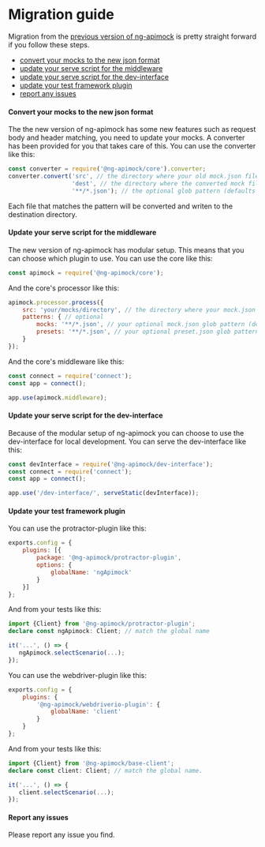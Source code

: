 # Migration guide
 
Migration from the [previous version of ng-apimock](https://github.com/mdasberg/ng-apimock) is pretty straight forward if you follow these steps.

- [convert your mocks to the new json format](#convert-your-mocks-to-the-new-json-format)
- [update your serve script for the middleware](#update-your-serve-script-for-the-middleware)
- [update your serve script for the dev-interface](#update-your-serve-script-for-the-dev-interface)
- [update your test framework plugin](#update-your-test-framework-plugin)
- [report any issues](#report-any-issues)

#### Convert your mocks to the new json format
The the new version of ng-apimock has some new features such as request body and header matching, you need to update your mocks.
A converter has been provided for you that takes care of this.
You can use the converter like this:

```javascript
const converter = require('@ng-apimock/core').converter;
converter.convert('src', // the directory where your old mock.json files are located
                  'dest', // the directory where the converted mock files are written to
                  '**/*.json'); // the optional glob pattern (defaults to: **/*.mock.json)

```

Each file that matches the pattern will be converted and writen to the destination directory.

#### Update your serve script for the middleware
The new version of ng-apimock has modular setup. This means that you can choose which plugin to use.
You can use the core like this:

```javascript
const apimock = require('@ng-apimock/core');
```

And the core's processor like this:

```javascript
apimock.processor.process({
    src: 'your/mocks/directory', // the directory where your mock.json files are located
    patterns: { // optional
        mocks: '**/*.json', // your optional mock.json glob pattern (defaults to: '**/*.mock.json')
        presets: '**/*.json', // your optional preset.json glob pattern (defaults to: '**/*.preset.json')
    }
});
``` 

And the core's middleware like this:
```javascript
const connect = require('connect');
const app = connect();

app.use(apimock.middleware);
``` 

#### Update your serve script for the dev-interface
Because of the modular setup of ng-apimock you can choose to use the dev-interface for local development.
You can serve the dev-interface like this:

```javascript
const devInterface = require('@ng-apimock/dev-interface');
const connect = require('connect');
const app = connect();

app.use('/dev-interface/', serveStatic(devInterface));
``` 

#### Update your test framework plugin
You can use the protractor-plugin like this:

```javascript
exports.config = {
    plugins: [{
        package: '@ng-apimock/protractor-plugin',
        options: {
            globalName: 'ngApimock'
        }
    }]
};
```

And from your tests like this:
```typescript
import {Client} from '@ng-apimock/protractor-plugin';
declare const ngApimock: Client; // match the global name

it('...', () => {
   ngApimock.selectScenario(...); 
});
``` 

You can use the webdriver-plugin like this:

```javascript
exports.config = {
    plugins: {
        '@ng-apimock/webdriverio-plugin': {
            globalName: 'client'
        }
    }
};

```

And from your tests like this:
```typescript
import {Client} from '@ng-apimock/base-client';
declare const client: Client; // match the global name.

it('...', () => {
   client.selectScenario(...); 
});
``` 

#### Report any issues
Please report any issue you find.
